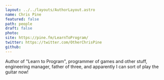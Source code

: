 ```yaml
---
layout: ../../layouts/AuthorLayout.astro
name: Chris Pine
featured: false
path: people
draft: false
photo: 
site: https://pine.fm/LearnToProgram/
twitter: https://twitter.com/OtherChrisPine
github: 
---
```


Author of "Learn to Program", programmer of games and other stuff, engineering manager, father of three, and apparently I can sort of play the guitar now!
